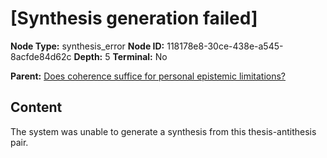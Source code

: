 # [Synthesis generation failed]

**Node Type:** synthesis_error
**Node ID:** 118178e8-30ce-438e-a545-8acfde84d62c
**Depth:** 5
**Terminal:** No

**Parent:** [Does coherence suffice for personal epistemic limitations?](does-coherence-suffice-for-personal-epistemic-limitations-antithesis-20833ac5-01d4-44da-a7be-2d93a9bdc2b5.md)

## Content

The system was unable to generate a synthesis from this thesis-antithesis pair.
